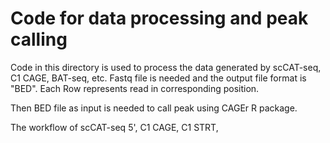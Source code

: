 # Code for data processing and peak calling
Code in this directory is used to process the data generated by scCAT-seq, C1 CAGE, BAT-seq, etc. Fastq file is needed and the output file format is "BED". Each Row represents read in corresponding position.

Then BED file as input is needed to call peak using CAGEr R package.

The workflow of scCAT-seq 5', C1 CAGE, C1 STRT,
